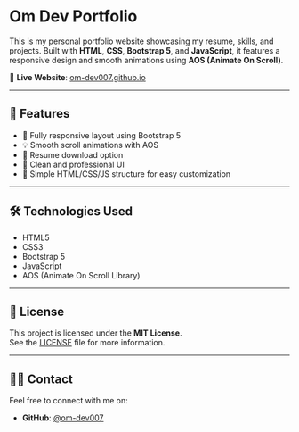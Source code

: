 # Om Dev Portfolio

This is my personal portfolio website showcasing my resume, skills, and projects. Built with **HTML**, **CSS**, **Bootstrap 5**, and **JavaScript**, it features a responsive design and smooth animations using **AOS (Animate On Scroll)**.

🔗 **Live Website**: [om-dev007.github.io](https://om-dev007.github.io)

---

## 🚀 Features

- 📱 Fully responsive layout using Bootstrap 5
- 💡 Smooth scroll animations with AOS
- 📄 Resume download option
- 🎯 Clean and professional UI
- 🧠 Simple HTML/CSS/JS structure for easy customization

---

## 🛠️ Technologies Used

- HTML5  
- CSS3  
- Bootstrap 5  
- JavaScript  
- AOS (Animate On Scroll Library)

---

## 📃 License

This project is licensed under the **MIT License**.  
See the [LICENSE](./LICENSE) file for more information.

---

## 🙋‍♂️ Contact

Feel free to connect with me on:

- **GitHub**: [@om-dev007](https://github.com/om-dev007)

